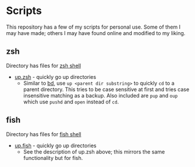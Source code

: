 # Scripts

This repository has a few of my scripts for personal use.
Some of them I may have made; others I may have found online and modified to my liking.

## zsh

Directory has files for [zsh shell](https://github.com/zsh-users/zsh)

* [up.zsh](./zsh/up.zsh) - quickly go up directories
  * Similar to [bd](https://github.com/0rax/fish-bd), use `up <parent dir substring>` to quickly
    `cd` to a parent directory. This tries to be case sensitive at first and tries case
    insensitive matching as a backup. Also included are `pup` and `oup` which use `pushd` and
    `open` instead of `cd`.

## fish

Directory has files for [fish shell](https://github.com/fish-shell/fish-shell)

* [up.fish](./fish/up.fish) - quickly go up directories
  * See the description of up.zsh above; this mirrors the same functionality but for fish.
